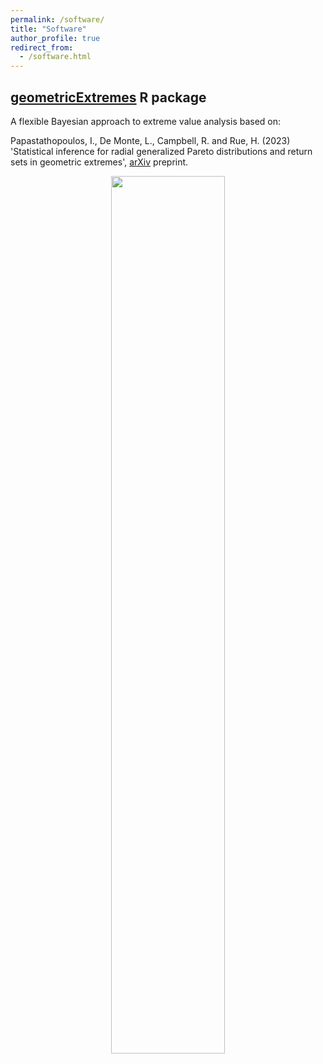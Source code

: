 ```yaml
---
permalink: /software/
title: "Software"
author_profile: true
redirect_from: 
  - /software.html
---
```


## [geometricExtremes](https://github.com/ipapasta/geometricExtremes) R package

A flexible Bayesian approach to extreme value analysis based on:

Papastathopoulos, I., De Monte, L., Campbell, R. and Rue, H. (2023) 'Statistical inference for radial generalized Pareto distributions and return sets in geometric extremes', [arXiv](https://arxiv.org/abs/2310.06130) preprint.

<p align="center"><img src="/images/GaussCop_LapMargins.gif" width="60%" height="60%"/> </p>